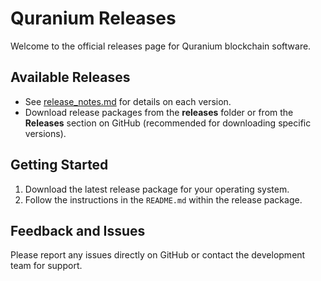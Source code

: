 # Quranium Releases
Welcome to the official releases page for Quranium blockchain software.

## Available Releases
- See [release_notes.md](release_notes.md) for details on each version.
- Download release packages from the **releases** folder or from the **Releases** section on GitHub (recommended for downloading specific versions).

## Getting Started
1. Download the latest release package for your operating system.
2. Follow the instructions in the `README.md` within the release package.

## Feedback and Issues
Please report any issues directly on GitHub or contact the development team for support.
